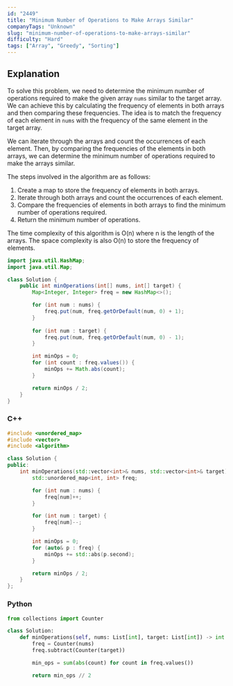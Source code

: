 ```yaml
---
id: "2449"
title: "Minimum Number of Operations to Make Arrays Similar"
companyTags: "Unknown"
slug: "minimum-number-of-operations-to-make-arrays-similar"
difficulty: "Hard"
tags: ["Array", "Greedy", "Sorting"]
---
```


## Explanation
To solve this problem, we need to determine the minimum number of operations required to make the given array `nums` similar to the target array. We can achieve this by calculating the frequency of elements in both arrays and then comparing these frequencies. The idea is to match the frequency of each element in `nums` with the frequency of the same element in the target array.

We can iterate through the arrays and count the occurrences of each element. Then, by comparing the frequencies of the elements in both arrays, we can determine the minimum number of operations required to make the arrays similar.

The steps involved in the algorithm are as follows:
1. Create a map to store the frequency of elements in both arrays.
2. Iterate through both arrays and count the occurrences of each element.
3. Compare the frequencies of elements in both arrays to find the minimum number of operations required.
4. Return the minimum number of operations.

The time complexity of this algorithm is O(n) where n is the length of the arrays. The space complexity is also O(n) to store the frequency of elements.
```java
import java.util.HashMap;
import java.util.Map;

class Solution {
    public int minOperations(int[] nums, int[] target) {
        Map<Integer, Integer> freq = new HashMap<>();

        for (int num : nums) {
            freq.put(num, freq.getOrDefault(num, 0) + 1);
        }
        
        for (int num : target) {
            freq.put(num, freq.getOrDefault(num, 0) - 1);
        }

        int minOps = 0;
        for (int count : freq.values()) {
            minOps += Math.abs(count);
        }

        return minOps / 2;
    }
}
```

### C++
```cpp
#include <unordered_map>
#include <vector>
#include <algorithm>

class Solution {
public:
    int minOperations(std::vector<int>& nums, std::vector<int>& target) {
        std::unordered_map<int, int> freq;

        for (int num : nums) {
            freq[num]++;
        }

        for (int num : target) {
            freq[num]--;
        }

        int minOps = 0;
        for (auto& p : freq) {
            minOps += std::abs(p.second);
        }

        return minOps / 2;
    }
};
```

### Python
```python
from collections import Counter

class Solution:
    def minOperations(self, nums: List[int], target: List[int]) -> int:
        freq = Counter(nums)
        freq.subtract(Counter(target))

        min_ops = sum(abs(count) for count in freq.values())

        return min_ops // 2
```